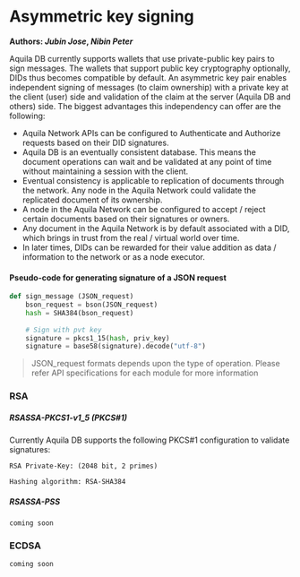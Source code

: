 # Asymmetric key signing

**Authors:  *Jubin Jose*, *Nibin Peter***



Aquila DB currently supports wallets that use private-public key pairs to sign messages. The wallets that support public key cryptography optionally, DIDs thus becomes compatible by default. An asymmetric key pair enables independent signing of messages (to claim ownership) with a private key at the client (user) side and validation of the claim at the server (Aquila DB and others) side. The biggest advantages this independency can offer are the following:

- Aquila Network APIs can be configured to Authenticate and Authorize requests based on their DID signatures.
- Aquila DB is an eventually consistent database. This means the document operations can wait and be validated at any point of time without maintaining a session with the client.
- Eventual consistency is applicable to replication of documents through the network. Any node in the Aquila Network could validate the replicated document of its ownership.
- A node in the Aquila Network can be configured to accept / reject certain documents based on their signatures or owners. 
- Any document in the Aquila Network is by default associated with a DID, which brings in trust from the real / virtual world over time.
- In later times, DIDs can be rewarded for their value addition as data / information to the network or as a node executor.



#### Pseudo-code for generating signature of a JSON request

```python
def sign_message (JSON_request)
    bson_request = bson(JSON_request)
    hash = SHA384(bson_request)
    
    # Sign with pvt key
    signature = pkcs1_15(hash, priv_key)
    signature = base58(signature).decode("utf-8")
```

> JSON_request formats depends upon the type of operation. Please refer API specifications for each module for more information

### RSA

##### RSASSA-PKCS1-v1_5 (PKCS#1)

Currently Aquila DB supports the following PKCS#1 configuration to validate signatures:

```
RSA Private-Key: (2048 bit, 2 primes)

Hashing algorithm: RSA-SHA384
```

##### RSASSA-PSS 

`coming soon`

### ECDSA

`coming soon`